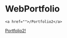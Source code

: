 # WebPortfolio
      
      

    
    
    
    <a href="">/Portfolio2</a>



<a href="https://rabbii.me/Portfolio2/">Portfolio2!</a></p>

